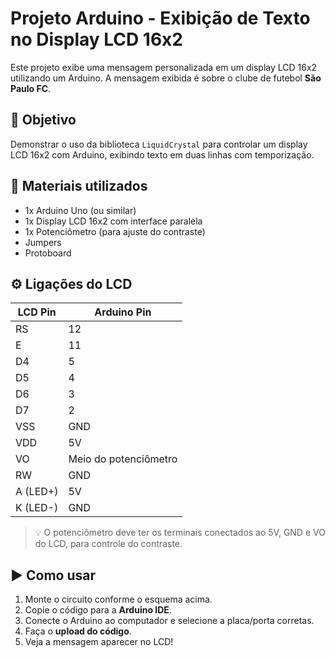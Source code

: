 
# Projeto Arduino - Exibição de Texto no Display LCD 16x2

Este projeto exibe uma mensagem personalizada em um display LCD 16x2 utilizando um Arduino. A mensagem exibida é sobre o clube de futebol **São Paulo FC**.

## 📌 Objetivo

Demonstrar o uso da biblioteca `LiquidCrystal` para controlar um display LCD 16x2 com Arduino, exibindo texto em duas linhas com temporização.

## 🧰 Materiais utilizados

- 1x Arduino Uno (ou similar)
- 1x Display LCD 16x2 com interface paralela
- 1x Potenciômetro (para ajuste do contraste)
- Jumpers
- Protoboard

## ⚙️ Ligações do LCD

| LCD Pin | Arduino Pin |
|---------|-------------|
| RS      | 12          |
| E       | 11          |
| D4      | 5           |
| D5      | 4           |
| D6      | 3           |
| D7      | 2           |
| VSS     | GND         |
| VDD     | 5V          |
| VO      | Meio do potenciômetro |
| RW      | GND         |
| A (LED+) | 5V         |
| K (LED-) | GND        |

> 💡 O potenciômetro deve ter os terminais conectados ao 5V, GND e VO do LCD, para controle do contraste.


## ▶️ Como usar

1. Monte o circuito conforme o esquema acima.
2. Copie o código para a **Arduino IDE**.
3. Conecte o Arduino ao computador e selecione a placa/porta corretas.
4. Faça o **upload do código**.
5. Veja a mensagem aparecer no LCD!


